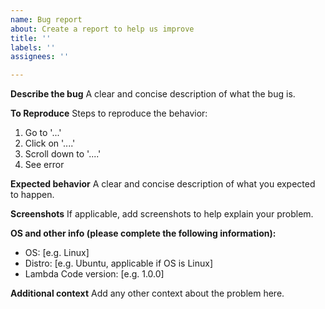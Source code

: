 ```yaml
---
name: Bug report
about: Create a report to help us improve
title: ''
labels: ''
assignees: ''

---
```


**Describe the bug**
A clear and concise description of what the bug is.

**To Reproduce**
Steps to reproduce the behavior:
1. Go to '...'
2. Click on '....'
3. Scroll down to '....'
4. See error

**Expected behavior**
A clear and concise description of what you expected to happen.

**Screenshots**
If applicable, add screenshots to help explain your problem.

**OS and other info (please complete the following information):**
 - OS: [e.g. Linux]
 - Distro: [e.g. Ubuntu, applicable if OS is Linux]
 - Lambda Code version: [e.g. 1.0.0]

**Additional context**
Add any other context about the problem here.
